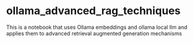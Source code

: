 # ollama_advanced_rag_techniques
This is a notebook that uses Ollama embeddings and ollama local llm and applies them to advanced retrieval augmented generation mechanisms
